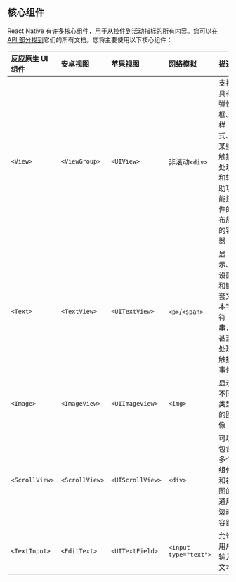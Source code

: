 ## 核心组件

React Native 有许多核心组件，用于从控件到活动指标的所有内容。您可以在 [API 部分找到](https://reactnative.dev/docs/components-and-apis)它们的所有文档。您将主要使用以下核心组件：

| 反应原生 UI 组件 | 安卓视图       | 苹果视图         | 网络模拟              | 描述                                                         |
| :--------------- | :------------- | :--------------- | :-------------------- | :----------------------------------------------------------- |
| `<View>`         | `<ViewGroup>`  | `<UIView>`       | 非滚动`<div>`         | 支持具有弹性框、样式、某些触摸处理和辅助功能控件的布局的容器 |
| `<Text>`         | `<TextView>`   | `<UITextView>`   | `<p>`/`<span>`        | 显示、设置和嵌套文本字符串，甚至处理触摸事件                 |
| `<Image>`        | `<ImageView>`  | `<UIImageView>`  | `<img>`               | 显示不同类型的图像                                           |
| `<ScrollView>`   | `<ScrollView>` | `<UIScrollView>` | `<div>`               | 可以包含多个组件和视图的通用滚动容器                         |
| `<TextInput>`    | `<EditText>`   | `<UITextField>`  | `<input type="text">` | 允许用户输入文本                                             |


